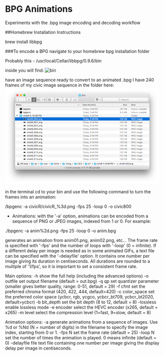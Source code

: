BPG Animations
=========================

Experiments with the .bpg image encoding and decoding workflow

##Homebrew Installation Instructions

brew install libbpg

###To encode a BPG
navigate to your homebrew bpg installation folder

Probably this -
/usr/local/Cellar/libbpg/0.9.6/bin

inside you will find:
![bin](nicktodd2.github.io/images/bin.png "bin")

have an image sequence ready to convert to an animated .bpg
I have 240 frames of my civic image sequence in the folder here:
![bin with civic](images/CivicBin.png "bin")

in the terminal cd to your bin and use the following command to turn the frames into an animation:

/bpgenc -a civicR/civicR_%3d.png -fps 25 -loop 0 -o civic800

- Animations: with the '-a' option, animations can be encoded from a
  sequence of PNG or JPEG images, indexed from 1 or 0. For example:

./bpgenc -a anim%2d.png -fps 25 -loop 0 -o anim.bpg

  generates an animation from anim01.png, anim02.png, etc... The frame
  rate is specified with '-fps' and the number of loops with '-loop'
  (0 = infinite). If a different delay per image is needed as in some
  animated GIFs, a text file can be specified with the '-delayfile'
  option. It contains one number per image giving its duration in
  centiseconds. All durations are rounded to a multiple of '1/fps', so
  it is important to set a consistent frame rate.


  Main options:
  -h                   show the full help (including the advanced options)
  -o outfile           set output filename (default = out.bpg)
  -q qp                set quantizer parameter (smaller gives better quality,
                       range: 0-51, default = 29)
  -f cfmt              set the preferred chroma format (420, 422, 444,
                       default=420)
  -c color_space       set the preferred color space (ycbcr, rgb, ycgco,
                       ycbcr_bt709, ycbcr_bt2020, default=ycbcr)
  -b bit_depth         set the bit depth (8 to 12, default = 8)
  -lossless            enable lossless mode
  -e encoder           select the HEVC encoder (x265, default = x265)
  -m level             select the compression level (1=fast, 9=slow, default = 8)

  Animation options:
  -a                   generate animations from a sequence of images. Use %d or
                       %Nd (N = number of digits) in the filename to specify the
                       image index, starting from 0 or 1.
  -fps N               set the frame rate (default = 25)
  -loop N              set the number of times the animation is played. 0 means
                       infinite (default = 0)
  -delayfile file      text file containing one number per image giving the
                       display delay per image in centiseconds.
